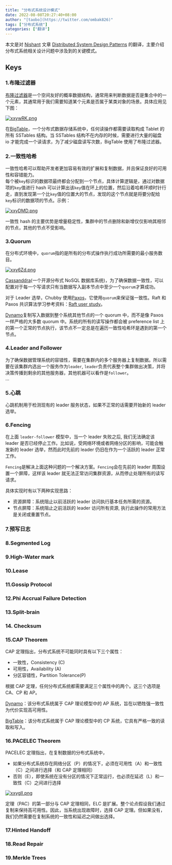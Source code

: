 ```yaml
---
title: "分布式系统设计模式"
date: 2022-08-08T20:27:40+08:00
author: "[taobo](https://twitter.com/ombak826)"
tags: ["分布式系统"]
categories: ["翻译"]
---
```


本文是对 [Nishant](https://medium.com/@nishantparmar) 文章 [Distributed System Design Patterns](https://medium.com/@nishantparmar/distributed-system-design-patterns-2d20908fecfc) 的翻译，主要介绍分布式系统相关设计问题中涉及到的关键模式。

## Keys

### 1.布隆过滤器

[布隆过滤器](https://www.geeksforgeeks.org/bloom-filters-introduction-and-python-implementation/)是一个空间友好的概率数据结构，通常用来判断数据是否是集合中的一个元素，其通常用于我们需要知道某个元素是否属于某类对象的场景。具体应用见下图：

[![xxywRK.png](https://s1.ax1x.com/2022/11/08/xxywRK.png)](https://imgse.com/i/xxywRK)

在[BigTable](https://www.cnblogs.com/xybaby/p/9096748.html#_labelTop)，一个分布式数据存储系统中，任何读操作都需要读取构成 Tablet 的所有 SSTables 结构。当 SSTables 结构不在内存的时候，需要进行大量的磁盘 io 才能完成一个读请求，为了减少磁盘读写次数，BigTable 使用了布隆过滤器。

### 2.一致性哈希

一致性哈希可以帮助开发者更加容易有效的扩展和复制数据，并且保证良好的可用性和容错能力。  
每个被`key`标识的数据项最终都会分配到一个节点，具体计算逻辑是，通过对数据项的`key`值进行 hash 可以计算出该`key`值在环上的位置，然后沿着哈希环顺时针行走，直到发现第一个比`key`值的位置大的节点，发现的这个节点就是将要分配给`key`标识的数据项的节点。示例：

[![xxyDMD.png](https://s1.ax1x.com/2022/11/08/xxyDMD.png)](https://imgse.com/i/xxyDMD)

一致性 hash 的主要优势是增量稳定性，集群中的节点删除和新增仅仅影响其相邻的节点，其他的节点不受影响。

### 3.Quorum

在分布式环境中，`quorum`指的是所有的分布式操作执行成功所需要的最小服务数目。

[![xxy6Zd.png](https://s1.ax1x.com/2022/11/08/xxy6Zd.png)](https://imgse.com/i/xxy6Zd)

[Cassanddra](https://zh.m.wikipedia.org/zh/Cassandra)(一个开源分布式 NoSQL 数据库系统)，为了确保数据一致性，可以配置对于每一个写请求只有当数据写入副本节点中至少一个`quorum`才算成功。

对于 Leader 选举，Chubby 使用[Paxos](https://www.cnblogs.com/linbingdong/p/6253479.html)，它使用`quorum`来保证强一致性。Raft 和 Paxos 共识算法学习参考资料：[Raft user study](https://ongardie.net/static/raft/userstudy/)。

[Dynamo](https://www.allthingsdistributed.com/2007/10/amazons_dynamo.html)复制写入数据到整个系统其他节点的一个 quorum 中，而不是像 Paxos 一样严格的大多数 quorum 中。系统的所有的读写操作都会被 preference list 上的第一个正常的节点执行，该节点不一定总是在遍历一致性哈希环是遇到的第一个节点。

### 4.Leader and Follower

为了确保数据管理系统的容错性，需要在集群内的多个服务器上复制数据。所以需要在该集群内选出一个服务作为`leader`, `leader`负责代表整个集群做出决策，并将决策传播到剩余的其他服务器，其他机器可以看作是`follower`。  
...

### 5.心跳

心跳机制用于检测现有的 leader 服务状态，如果不正常的话需要开始新的 leader 选举。

### 6.Fencing

在上面 `leader-follower` 模型中，当一个 leader 失败之后, 我们无法确定该 leader 是否已经停止工作。比如说，受网络环境或者网络分区的影响，可能会触发新的 leader 选举，然而此时先前的 leader 仍旧在作为一个活跃的 leader 正常工作。

`Fencing`是解决上面这种问题的一个解决方案。`Fencing`会在先前的 leader 周围设置一个屏障，这样该 leader 就无法正常访问集群资源，从而停止处理所有的读写请求。

具体实现时有以下两种实现思路：

- 资源屏障：系统阻止以前活跃的 leader 访问执行基本任务所需的资源。
- 节点屏障：系统阻止之前活跃的 leader 访问所有资源, 执行此操作的常用方法是关闭或重置节点。

### 7.预写日志

### 8.Segmented Log

### 9.High-Water mark

### 10.Lease

### 11.Gossip Protocol

### 12.Phi Accrual Failure Detection

### 13.Split-brain

### 14. Checksum

### 15.CAP Theorem

CAP 定理指出，分布式系统不可能同时具有以下三个属性：

- 一致性，Consistency (C)
- 可用性，Availability (A)
- 分区容错性，Partition Tolerance(P)

根据 CAP 定理，任何分布式系统都需要满足三个属性中的两个。这三个选项是 CA、CP 和 AP。

[Dynamo](https://www.cnblogs.com/xybaby/p/13944662.html)：该分布式系统属于 CAP 理论模型中的 AP 系统，旨在以牺牲强一致性为代价实现高可用性。

[BigTable](https://www.cnblogs.com/xybaby/p/9096748.html)：该分布式系统属于 CAP 理论模型中的 CP 系统，它具有严格一致的读取和写入。

### 16.PACELEC Theorem

PACELEC 定理指出，在复制数据的分布式系统中，

- 如果分布式系统存在网络分区（P）的情况下，必须在可用性（A）和一致性（C）之间进行选择（和 CAP 定理相同）
- 否则（E），即使系统在没有分区的情况下正常运行，也必须在延迟（L）和一致性（C）之间进行选择

[![xxygII.png](https://s1.ax1x.com/2022/11/08/xxygII.png)](https://imgse.com/i/xxygII)

定理（PAC）的第一部分与 CAP 定理相同，ELC 是扩展。整个论点假设我们通过复制来保持高可用性。因此，当系统出现故障时，选择 CAP 定理。但如果没有，我们仍然需要在复制系统的一致性和延迟之间做出选择。

### 17.Hinted Handoff

### 18.Read Repair

### 19.Merkle Trees

